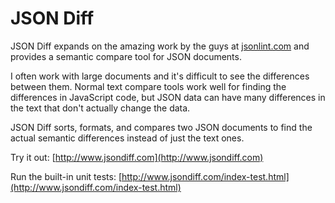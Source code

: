 JSON Diff
==================================================

JSON Diff expands on the amazing work by the guys at [jsonlint.com](http://www.jsondiff.com) and provides a semantic compare tool for JSON documents.

I often work with large documents and it's difficult to see the differences between them.  Normal text compare tools work well for finding the differences in JavaScript code, but JSON data can have many differences in the text that don't actually change the data.  

JSON Diff sorts, formats, and compares two JSON documents to find the actual semantic differences instead of just the text ones.

Try it out:  [http://www.jsondiff.com](http://www.jsondiff.com)

Run the built-in unit tests:  [http://www.jsondiff.com/index-test.html](http://www.jsondiff.com/index-test.html)
